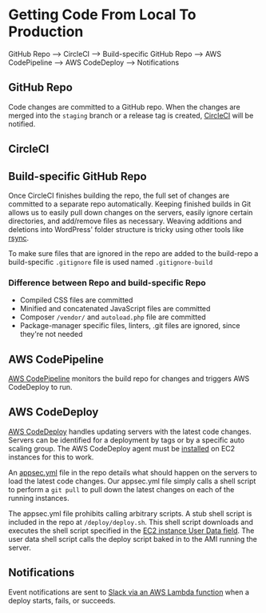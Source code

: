 # Getting Code From Local To Production

GitHub Repo --> CircleCI --> Build-specific GitHub Repo --> AWS CodePipeline --> AWS CodeDeploy --> Notifications

## GitHub Repo
Code changes are committed to a GitHub repo. When the changes are merged into the `staging` branch or a release tag is created, [CircleCI](circleci/README.md) will be notified.

## CircleCI

## Build-specific GitHub Repo
Once CircleCI finishes building the repo, the full set of changes are committed to a separate repo automatically. Keeping finished builds in Git allows us to easily pull down changes on the servers, easily ignore certain directories, and add/remove files as necessary. Weaving additions and deletions into WordPress' folder structure is tricky using other tools like [rsync](https://en.wikipedia.org/wiki/Rsync).

To make sure files that are ignored in the repo are added to the build-repo a build-specific `.gitignore` file is used named `.gitignore-build`

### Difference between Repo and build-specific Repo
 - Compiled CSS files are committed
 - Minified and concatenated JavaScript files are committed
 - Composer `/vendor/` and `autoload.php` file are committed
 - Package-manager specific files, linters, .git files are ignored, since they're not needed


## AWS CodePipeline
[AWS CodePipeline](https://console.aws.amazon.com/codepipeline/home?region=us-east-1#/dashboard) monitors the build repo for changes and triggers AWS CodeDeploy to run. 

## AWS CodeDeploy
[AWS CodeDeploy](https://console.aws.amazon.com/codedeploy/home?region=us-east-1#/applications) handles updating servers with the latest code changes. Servers can be identified for a deployment by tags or by a specific auto scaling group. The AWS CodeDeploy agent must be [installed](http://docs.aws.amazon.com/codedeploy/latest/userguide/how-to-set-up-new-instance.html) on EC2 instances for this to work.

An [appsec.yml](http://docs.aws.amazon.com/codedeploy/latest/userguide/app-spec-ref.html) file in the repo details what should happen on the servers to load the latest code changes. Our appsec.yml file simply calls a shell script to perform a `git pull` to pull down the latest changes on each of the running instances.

The appsec.yml file prohibits calling arbitrary scripts. A stub shell script is included in the repo at `/deploy/deploy.sh`. This shell script downloads and executes the shell script specified in the [EC2 instance User Data field](http://docs.aws.amazon.com/AWSEC2/latest/UserGuide/user-data.html). The user data shell script calls the deploy script baked in to the AMI running the server.

## Notifications

Event notifications are sent to [Slack via an AWS Lambda function](https://medium.com/cohealo-engineering/how-set-up-a-slack-channel-to-be-an-aws-sns-subscriber-63b4d57ad3ea) when a deploy starts, fails, or succeeds. 

